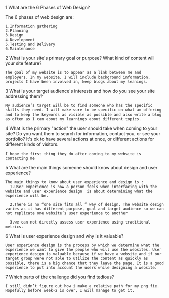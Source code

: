 1 What are the 6 Phases of Web Design?

  The 6 phases of web design are:

    1.Information gathering
    2.Planning
    3.Design
    4.Development
    5.Testing and Delivery
    6.Maintenance

  2 What is your site's primary goal or purpose? What kind of content will your site feature?

    The goal of my website is to appear as a link between me and employers. In my website, I will include background information, projects I have been involved in, keep blogs about my leanings.


  3 What is your target audience's interests and how do you see your site addressing them?

    My audience’s target will be to find someone who has the specific skills they need. I will make sure to be specific on what am offering and to keep the keywords as visible as possible and also write a blog as often as I can about my learnings about different topics.

  4 What is the primary "action" the user should take when coming to your site? Do you want them to search for information, contact you, or see your portfolio? It's ok to have several actions at once, or different actions for different kinds of visitors.

    I hope the first thing they do after coming to my website is contacting me

  5 What are the main things someone should know about design and user experience?

    The main things to know about user experience and design is :
      1.User experience is how a person feels when interfacing with the website and user experience design  is about determining what the experience will be.

      2.There is no “one size fits all ” way of design. The website design varies as it has different purpose, goal and target audience so we can not replicate one website’s user experience to another

      3.we can not directly assess user experience using traditional metrics.

  6 What is user experience design and why is it valuable?

    User experience design is the process by which we determine what the experience we want to give the people who will use the websites. User experience design is valuable because if we have a website and if our target group were not able to utilize the content as quickly as possible, there is a big chance that they leave the page. It is a good experience to put into account the users while designing a website.


  7 Which parts of the challenge did you find tedious?

    I still didn’t figure out how i make a relative path for my png fie. Hopefully before week-2 is over, I will manage to get it.